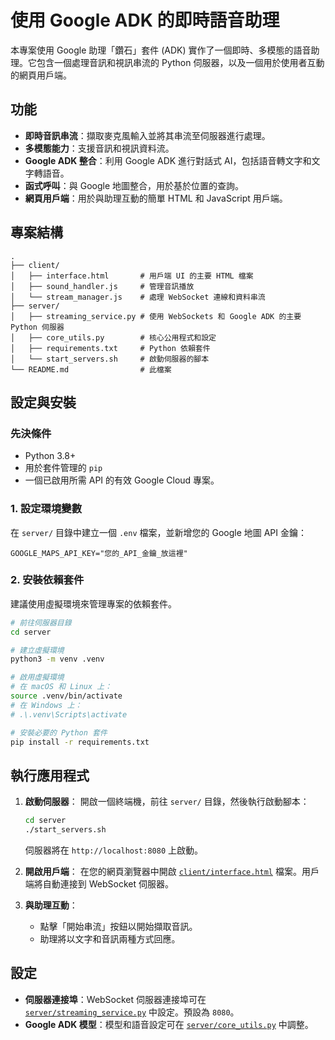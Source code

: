 # 使用 Google ADK 的即時語音助理

本專案使用 Google 助理「鑽石」套件 (ADK) 實作了一個即時、多模態的語音助理。它包含一個處理音訊和視訊串流的 Python 伺服器，以及一個用於使用者互動的網頁用戶端。

## 功能

- **即時音訊串流**：擷取麥克風輸入並將其串流至伺服器進行處理。
- **多模態能力**：支援音訊和視訊資料流。
- **Google ADK 整合**：利用 Google ADK 進行對話式 AI，包括語音轉文字和文字轉語音。
- **函式呼叫**：與 Google 地圖整合，用於基於位置的查詢。
- **網頁用戶端**：用於與助理互動的簡單 HTML 和 JavaScript 用戶端。

## 專案結構

```
.
├── client/
│   ├── interface.html       # 用戶端 UI 的主要 HTML 檔案
│   ├── sound_handler.js     # 管理音訊播放
│   └── stream_manager.js    # 處理 WebSocket 連線和資料串流
├── server/
│   ├── streaming_service.py # 使用 WebSockets 和 Google ADK 的主要 Python 伺服器
│   ├── core_utils.py        # 核心公用程式和設定
│   ├── requirements.txt     # Python 依賴套件
│   └── start_servers.sh     # 啟動伺服器的腳本
└── README.md                # 此檔案
```

## 設定與安裝

### 先決條件

- Python 3.8+
- 用於套件管理的 `pip`
- 一個已啟用所需 API 的有效 Google Cloud 專案。

### 1. 設定環境變數

在 `server/` 目錄中建立一個 `.env` 檔案，並新增您的 Google 地圖 API 金鑰：

```
GOOGLE_MAPS_API_KEY="您的_API_金鑰_放這裡"
```

### 2. 安裝依賴套件

建議使用虛擬環境來管理專案的依賴套件。

```bash
# 前往伺服器目錄
cd server

# 建立虛擬環境
python3 -m venv .venv

# 啟用虛擬環境
# 在 macOS 和 Linux 上：
source .venv/bin/activate
# 在 Windows 上：
# .\.venv\Scripts\activate

# 安裝必要的 Python 套件
pip install -r requirements.txt
```

## 執行應用程式

1.  **啟動伺服器**：
    開啟一個終端機，前往 `server/` 目錄，然後執行啟動腳本：

    ```bash
    cd server
    ./start_servers.sh
    ```

    伺服器將在 `http://localhost:8080` 上啟動。

2.  **開啟用戶端**：
    在您的網頁瀏覽器中開啟 [`client/interface.html`](client/interface.html) 檔案。用戶端將自動連接到 WebSocket 伺服器。

3.  **與助理互動**：
    - 點擊「開始串流」按鈕以開始擷取音訊。
    - 助理將以文字和音訊兩種方式回應。

## 設定

- **伺服器連接埠**：WebSocket 伺服器連接埠可在 [`server/streaming_service.py`](server/streaming_service.py) 中設定。預設為 `8080`。
- **Google ADK 模型**：模型和語音設定可在 [`server/core_utils.py`](server/core_utils.py) 中調整。
